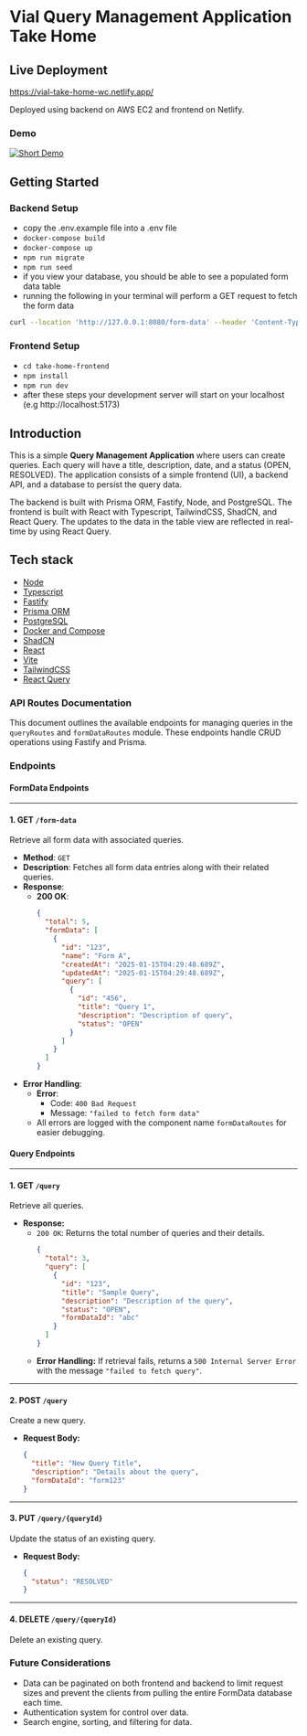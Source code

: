 # Vial Query Management Application Take Home

## Live Deployment

https://vial-take-home-wc.netlify.app/

Deployed using backend on AWS EC2 and frontend on Netlify.

### Demo

[![Short Demo](https://img.youtube.com/vi/ipCZac3Ggrs/0.jpg)](https://www.youtube.com/watch?v=ipCZac3Ggrs)

## Getting Started

### Backend Setup

- copy the .env.example file into a .env file
- `docker-compose build`
- `docker-compose up`
- `npm run migrate`
- `npm run seed`
- if you view your database, you should be able to see a populated form data table
- running the following in your terminal will perform a GET request to fetch the form data

```bash
curl --location 'http://127.0.0.1:8080/form-data' --header 'Content-Type: application/json'
```

### Frontend Setup

- `cd take-home-frontend`
- `npm install`
- `npm run dev`
- after these steps your development server will start on your localhost (e.g http://localhost:5173)

## Introduction

This is a simple **Query Management Application** where users can create queries. Each query will have a title, description, date, and a status (OPEN, RESOLVED). The application consists of a simple frontend (UI), a backend API, and a database to persist the query data.

The backend is built with Prisma ORM, Fastify, Node, and PostgreSQL. The frontend is built with React with Typescript, TailwindCSS, ShadCN, and React Query. The updates to the data in the table view are reflected in real-time by using React Query.

## Tech stack

- [Node](https://nodejs.org/en/)
- [Typescript](www.google.com)
- [Fastify](https://www.fastify.io/)
- [Prisma ORM](https://www.prisma.io/)
- [PostgreSQL](https://www.postgresql.org/)
- [Docker and Compose](https://www.docker.com/)
- [ShadCN](https://ui.shadcn.com/)
- [React](https://react.dev/)
- [Vite](https://vite.dev/)
- [TailwindCSS](https://tailwindcss.com/)
- [React Query](https://tanstack.com/query/v5/docs)

### API Routes Documentation

This document outlines the available endpoints for managing queries in the `queryRoutes` and `formDataRoutes` module. These endpoints handle CRUD operations using Fastify and Prisma.

### Endpoints

#### FormData Endpoints

---

#### 1. GET `/form-data`

Retrieve all form data with associated queries.

- **Method**: `GET`
- **Description**: Fetches all form data entries along with their related queries.
- **Response**:
  - **200 OK**:
    ```json
    {
      "total": 5,
      "formData": [
        {
          "id": "123",
          "name": "Form A",
          "createdAt": "2025-01-15T04:29:48.689Z",
          "updatedAt": "2025-01-15T04:29:48.689Z",
          "query": [
            {
              "id": "456",
              "title": "Query 1",
              "description": "Description of query",
              "status": "OPEN"
            }
          ]
        }
      ]
    }
    ```
- **Error Handling**:
  - **Error**:
    - Code: `400 Bad Request`
    - Message: `"failed to fetch form data"`
  - All errors are logged with the component name `formDataRoutes` for easier debugging.

#### Query Endpoints

---

#### 1. GET `/query`

Retrieve all queries.

- **Response:**
  - `200 OK`: Returns the total number of queries and their details.
    ```json
    {
      "total": 3,
      "query": [
        {
          "id": "123",
          "title": "Sample Query",
          "description": "Description of the query",
          "status": "OPEN",
          "formDataId": "abc"
        }
      ]
    }
    ```
  - **Error Handling:** If retrieval fails, returns a `500 Internal Server Error` with the message `"failed to fetch query"`.

---

#### 2. POST `/query`

Create a new query.

- **Request Body:**
  ```json
  {
    "title": "New Query Title",
    "description": "Details about the query",
    "formDataId": "form123"
  }
  ```

---

#### 3. PUT `/query/{queryId}`

Update the status of an existing query.

- **Request Body:**
  ```json
  {
    "status": "RESOLVED"
  }
  ```

---

#### 4. DELETE `/query/{queryId}`

Delete an existing query.

### Future Considerations

- Data can be paginated on both frontend and backend to limit request sizes and prevent the clients from pulling the entire FormData database each time.
- Authentication system for control over data.
- Search engine, sorting, and filtering for data.
